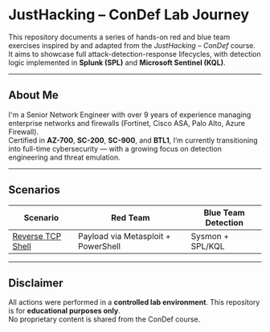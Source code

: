 # JustHacking – ConDef Lab Journey

This repository documents a series of hands-on red and blue team exercises inspired by and adapted from the *JustHacking – ConDef* course. It aims to showcase full attack-detection-response lifecycles, with detection logic implemented in **Splunk (SPL)** and **Microsoft Sentinel (KQL)**.

---

## About Me

I'm a Senior Network Engineer with over 9 years of experience managing enterprise networks and firewalls (Fortinet, Cisco ASA, Palo Alto, Azure Firewall).  
Certified in **AZ-700**, **SC-200**, **SC-900**, and **BTL1**, I’m currently transitioning into full-time cybersecurity — with a growing focus on detection engineering and threat emulation.

---

## Scenarios

| Scenario                          | Red Team                          | Blue Team Detection |
|----------------------------------|-----------------------------------|---------------------|
| [Reverse TCP Shell](./scenarios/reverse_tcp_shell) | Payload via Metasploit + PowerShell | Sysmon + SPL/KQL     |

---

## Disclaimer

All actions were performed in a **controlled lab environment**. This repository is for **educational purposes only**.  
No proprietary content is shared from the ConDef course.
